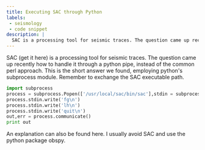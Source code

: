 ```yaml
---
title: Executing SAC through Python
labels:
 - seismology
 - code snippet
description: |
  SAC is a processing tool for seismic traces. The question came up recently how to handle it through a python pipe, instead of the common perl approach.
---
```


SAC (get it here) is a processing tool for seismic traces. The question came up recently how to handle it through a python pipe, instead of the common perl approach. This is the short answer we found, employing python's subprocess module. Remember to exchange the SAC executable path.

```python
import subprocess
process = subprocess.Popen(['/usr/local/sac/bin/sac'],stdin = subprocess.PIPE,stdout=subprocess.PIPE,stderr=subprocess.PIPE)
process.stdin.write('fg\n')
process.stdin.write('lh\n')
process.stdin.write('quit\n')
out,err = process.communicate()
print out
```

An explanation can also be found here. I usually avoid SAC and use the python package obspy.
